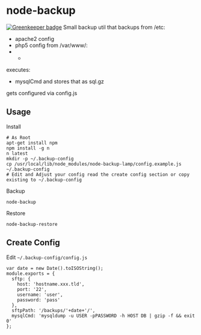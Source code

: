 # node-backup

[![Greenkeeper badge](https://badges.greenkeeper.io/direktspeed/node-backup-lamp.svg)](https://greenkeeper.io/)
Small backup util that backups
from /etc:
- apache2 config
- php5 config
from /var/www/:
- *
executes:
-  mysqlCmd and stores that as sql.gz

gets configured via config.js



## Usage


Install
```
# As Root
apt-get install npm
npm install -g n
n latest
mkdir -p ~/.backup-config
cp /usr/local/lib/node_modules/node-backup-lamp/config.example.js ~/.backup-config
# Edit and Adjust your config read the create config section or copy existing to ~/.backup-config
```

Backup
```
node-backup
```

Restore
```
node-backup-restore
```

## Create Config
Edit ``` ~/.backup-config/config.js ```
```
var date = new Date().toISOString();
module.exports = {
  sftp: {
    host: 'hostname.xxx.tld',
    port: '22',
    username: 'user',
    password: 'pass'
  },
  sftpPath: '/backups/'+date+'/',
  mysqlCmd: 'mysqldump -u USER -pPASSWORD -h HOST DB | gzip -f && exit 0'
};
```
